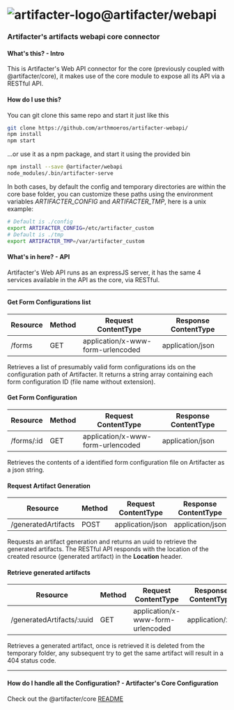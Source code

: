 # ![artifacter-logo](https://raw.githubusercontent.com/arthmoeros/artifacter-ui/master/src/assets/img/rsz_artifacter-logo.png)@artifacter/webapi

### Artifacter's artifacts webapi core connector

<!--### Checkout Github's parsed README for a better visualization! -> https://github.com/arthmoeros/artifacter-webapi-->

#### What's this? - Intro
This is Artifacter's Web API connector for the core (previously coupled with @artifacter/core), it makes use of the core module to expose all its API via a RESTful API.

#### How do I use this?
You can git clone this same repo and start it just like this
```bash
git clone https://github.com/arthmoeros/artifacter-webapi/
npm install
npm start
```

...or use it as a npm package, and start it using the provided bin
```bash
npm install --save @artifacter/webapi
node_modules/.bin/artifacter-serve
```

In both cases, by default the config and temporary directories are within the core base folder, you can customize these paths using the environment variables *ARTIFACTER_CONFIG* and *ARTIFACTER_TMP*, here is a unix example:

```bash
# Default is ./config
export ARTIFACTER_CONFIG=/etc/artifacter_custom
# Default is ./tmp
export ARTIFACTER_TMP=/var/artifacter_custom
```

#### What's in here? - API
Artifacter's Web API runs as an expressJS server, it has the same 4 services available in the API as the core, via RESTful.

---------------------------------
#### Get Form Configurations list

Resource | Method | Request ContentType   |    Response ContentType
-------- | ------ | --------------------- | -----------------------
/forms | GET | application/x-www-form-urlencoded | application/json

Retrieves a list of presumably valid form configurations ids on the configuration path of Artifacter. It returns a string array containing each form configuration ID (file name without extension).

#### Get Form Configuration

Resource | Method | Request ContentType   |    Response ContentType
-------- | ------ | --------------------- | -----------------------
/forms/:id | GET | application/x-www-form-urlencoded | application/json

Retrieves the contents of a identified form configuration file on Artifacter as a json string.

#### Request Artifact Generation

Resource | Method | Request ContentType   |    Response ContentType
-------- | ------ | --------------------- | -----------------------
/generatedArtifacts | POST | application/json | application/json

Requests an artifact generation and returns an uuid to retrieve the generated artifacts. The RESTful API responds with the location of the created resource (generated artifact) in the **Location** header.

#### Retrieve generated artifacts

Resource | Method | Request ContentType   |    Response ContentType
-------- | ------ | --------------------- | -----------------------
/generatedArtifacts/:uuid | GET | application/x-www-form-urlencoded | application/zip

Retrieves a generated artifact, once is retrieved it is deleted from the temporary folder, any subsequent try to get the same artifact will result in a 404 status code.

---------------------------------
#### How do I handle all the Configuration? - Artifacter's Core Configuration
Check out the @artifacter/core [README](https://github.com/arthmoeros/artifacter-core#how-do-i-make-a-form-configuration---form-configuration-schema)

<!--
#### I don't want a RESTful API, I want an UI and everything working - UI and Docker Image
If you need an User Interface for this, use [@artifacter/ui](https://github.com/arthmoeros/artifacter-ui) and connect it to the Artifacter's API host.

Or if you want everything setup and ready to go, you can pull the docker image from Docker Hub and run it, if you want to run it with your own configuration, bind a volume to a host path with it.

[![dockeri.co](http://dockeri.co/image/arthmoeros/artifacter)](https://hub.docker.com/r/arthmoeros/artifacter/)

```bash
docker pull arthmoeros/artifacter
docker run -v <host-path>:/etc/artifacter/ -p <host-port>:8080 -d arthmoeros/artifacter
```

The Docker image stores the temporary files within the container, the config folder must be provided as a binded volume in the *docker run* command, otherwise it will start with the sample configuration.
-->

